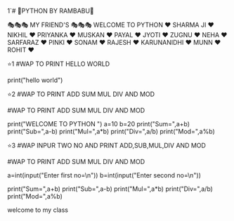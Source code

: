 1`# 🌹PYTHON BY RAMBABU🌹

🎭🎭🎭 MY FRIEND'S 🎭🎭🎭
     WELCOME TO PYTHON
       ❤️ SHARMA JI
       ❤️ NIKHIL
       ❤️ PRIYANKA
       ❤️ MUSKAN
       ❤️ PAYAL
       ❤️ JYOTI
       ❤️ ZUGNU
       ❤️ NEHA
       ❤️ SARFARAZ
       ❤️ PINKI
       ❤️ SONAM
       ❤️ RAJESH
       ❤️ KARUNANIDHI
       ❤️ MUNN
       ❤️ ROHIT
       ❤️ 
 
⭐1
#WAP TO PRINT HELLO WORLD

print("hello world")



⭐2
#WAP TO PRINT ADD SUM MUL DIV AND MOD

#WAP TO PRINT ADD SUM MUL DIV AND MOD 

print("WELCOME TO PYTHON ")
a=10
b=20
print("Sum=",a+b)
print("Sub=",a-b)
print("Mul=",a*b)
print("Div=",a/b)
print("Mod=",a%b)

⭐3
#WAP INPUR TWO NO AND PRINT ADD,SUB,MUL,DIV AND MOD

#WAP TO PRINT ADD SUM MUL DIV AND MOD 

a=int(input("Enter first no=\n"))
b=int(input("Enter second no=\n"))

print("Sum=",a+b)
print("Sub=",a-b)
print("Mul=",a*b)
print("Div=",a/b)
print("Mod=",a%b)


welcome to my class 
